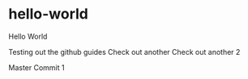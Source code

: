 # hello-world
Hello World

Testing out the github guides
Check out another
Check out another 2

Master Commit 1